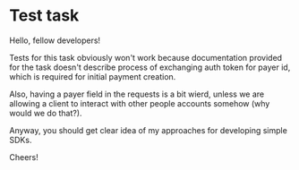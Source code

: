 # Test task
Hello, fellow developers!

Tests for this task obviously won't work because documentation provided for the task doesn't describe process of exchanging auth token for payer id, which is required for initial payment creation.

Also, having a payer field in the requests is a bit wierd, unless we are allowing a client to interact with other people accounts somehow (why would we do that?).

Anyway, you should get clear idea of my approaches for developing simple SDKs.

Cheers!
